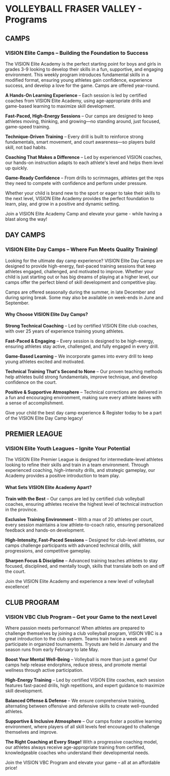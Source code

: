 # VOLLEYBALL FRASER VALLEY - Programs

## CAMPS
### VISION Elite Camps – Building the Foundation to Success

The VISION Elite Academy is the perfect starting point for boys and girls in grades 3-9 looking to develop their skills in a fun, supportive, and engaging environment. This weekly program introduces fundamental skills in a modified format, ensuring young athletes gain confidence, experience success, and develop a love for the game. Camps are offered year-round.

**A Hands-On Learning Experience** – Each session is led by certified coaches from VISION Elite Academy, using age-appropriate drills and game-based learning to maximize skill development.

**Fast-Paced, High-Energy Sessions** – Our camps are designed to keep athletes moving, thinking, and growing—no standing around, just focused, game-speed training.

**Technique-Driven Training** – Every drill is built to reinforce strong fundamentals, smart movement, and court awareness—so players build skill, not bad habits.

**Coaching That Makes a Difference** – Led by experienced VISION coaches, our hands-on instruction adapts to each athlete's level and helps them level up quickly.

**Game-Ready Confidence** – From drills to scrimmages, athletes get the reps they need to compete with confidence and perform under pressure.

Whether your child is brand new to the sport or eager to take their skills to the next level, VISION Elite Academy provides the perfect foundation to learn, play, and grow in a positive and dynamic setting.

Join a VISION Elite Academy Camp and elevate your game - while having a blast along the way!

## DAY CAMPS
### VISION Elite Day Camps – Where Fun Meets Quality Training!

Looking for the ultimate day camp experience? VISION Elite Day Camps are designed to provide high-energy, fast-paced training sessions that keep athletes engaged, challenged, and motivated to improve. Whether your child is just starting out or has big dreams of playing at a higher level, our camps offer the perfect blend of skill development and competitive play.

Camps are offered seasonally during the summer, in late December and during spring break. Some may also be available on week-ends in June and September.

#### Why Choose VISION Elite Day Camps?

**Strong Technical Coaching** – Led by certified VISION Elite club coaches, with over 25 years of experience training young athletes.

**Fast-Paced & Engaging** – Every session is designed to be high-energy, ensuring athletes stay active, challenged, and fully engaged in every drill.

**Game-Based Learning** – We incorporate games into every drill to keep young athletes excited and motivated.

**Technical Training That's Second to None** – Our proven teaching methods help athletes build strong fundamentals, improve technique, and develop confidence on the court.

**Positive & Supportive Atmosphere** – Technical corrections are delivered in a fun and encouraging environment, making sure every athlete leaves with a sense of accomplishment.

Give your child the best day camp experience & Register today to be a part of the VISION Elite Day Camp legacy!

## PREMIER LEAGUE
### VISION Elite Youth Leagues – Ignite Your Potential

The VISION Elite Premier League is designed for intermediate-level athletes looking to refine their skills and train in a team environment. Through experienced coaching, high-intensity drills, and strategic gameplay, our Academy provides a positive introduction to team play.

#### What Sets VISION Elite Academy Apart?

**Train with the Best** – Our camps are led by certified club volleyball coaches, ensuring athletes receive the highest level of technical instruction in the province.

**Exclusive Training Environment** – With a max of 20 athletes per court, every session maintains a low athlete-to-coach ratio, ensuring personalized feedback and hands-on development.

**High-Intensity, Fast-Paced Sessions** – Designed for club-level athletes, our camps challenge participants with advanced technical drills, skill progressions, and competitive gameplay.

**Sharpen Focus & Discipline** – Advanced training teaches athletes to stay focused, disciplined, and mentally tough, skills that translate both on and off the court.

Join the VISION Elite Academy and experience a new level of volleyball excellence!

## CLUB PROGRAM
### VISION VBC Club Program – Get your Game to the next Level

Where passion meets performance! When athletes are prepared to challenge themselves by joining a club volleyball program, VISION VBC is a great introduction to the club system. Teams train twice a week and participate in organized tournaments. Tryouts are held in January and the season runs from early February to late May.

**Boost Your Mental Well-Being** – Volleyball is more than just a game! Our camps help release endorphins, reduce stress, and promote mental wellness through active participation.

**High-Energy Training** – Led by certified VISION Elite coaches, each session features fast-paced drills, high repetitions, and expert guidance to maximize skill development.

**Balanced Offense & Defense** – We ensure comprehensive training, alternating between offensive and defensive skills to create well-rounded athletes.

**Supportive & Inclusive Atmosphere** – Our camps foster a positive learning environment, where players of all skill levels feel encouraged to challenge themselves and improve.

**The Right Coaching at Every Stage!**
With a progressive coaching model, our athletes always receive age-appropriate training from certified, knowledgeable coaches who understand their developmental needs.

Join the VISION VBC Program and elevate your game – all at an affordable price!